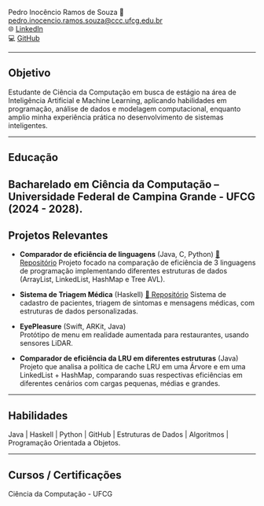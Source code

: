 Pedro Inocêncio Ramos de Souza
📧 pedro.inocencio.ramos.souza@ccc.ufcg.edu.br  
🌐 [LinkedIn](https://www.linkedin.com/in/pedro-inocencio-94b119316/)  
💻 [GitHub](https://github.com/PedroRamos1208)

---

## Objetivo
Estudante de Ciência da Computação em busca de estágio na área de Inteligência Artificial e Machine Learning, aplicando habilidades em programação, análise de dados e modelagem computacional, enquanto amplio minha experiência prática no desenvolvimento de sistemas inteligentes.

---

## Educação
**Bacharelado em Ciência da Computação** – Universidade Federal de Campina Grande - UFCG (2024 - 2028).
---

## Projetos Relevantes
- **Comparador de eficiência de linguagens** (Java, C, Python) [🔗 Repositório](https://github.com/jota-atn/StructComparisons)
  Projeto focado na comparação de eficiência de 3 linguagens de programação implementando diferentes estruturas de dados (ArrayList, LinkedList, HashMap e Tree AVL).
  
- **Sistema de Triagem Médica** (Haskell) [🔗 Repositório](https://github.com/gabrielfigueiredobm/ProjetoPLP)
  Sistema de cadastro de pacientes, triagem de sintomas e mensagens médicas, com estruturas de dados personalizadas.

- **EyePleasure** (Swift, ARKit, Java)  
  Protótipo de menu em realidade aumentada para restaurantes, usando sensores LiDAR.

- **Comparador de eficiência da LRU em diferentes estruturas** (Java)  
  Projeto que analisa a política de cache LRU em uma Árvore e em uma LinkedList + HashMap, comparando suas respectivas eficiências em diferentes cenários com cargas pequenas, médias e grandes.

---

## Habilidades
Java | Haskell | Python | GitHub | Estruturas de Dados | Algoritmos | Programação Orientada a Objetos.

---

## Cursos / Certificações
Ciência da Computação - UFCG
